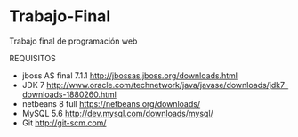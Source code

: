 Trabajo-Final
=============

Trabajo final de programación web

REQUISITOS

- jboss AS final 7.1.1  http://jbossas.jboss.org/downloads.html
- JDK 7                 http://www.oracle.com/technetwork/java/javase/downloads/jdk7-downloads-1880260.html
- netbeans 8 full       https://netbeans.org/downloads/
- MySQL 5.6             http://dev.mysql.com/downloads/mysql/     
- Git                   http://git-scm.com/
